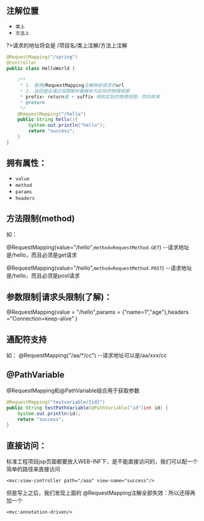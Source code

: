 ## 注解位置
- `类上`
- `方法上`

?>请求的地址将会是   /项目名/类上注解/方法上注解

```java
@RequestMapping("/spring")
@Controller
public class HelloWorld {
	
	/**
	 * 1. 使用@RequestMapping注解映射请求的url
	 * 2. 返回值会通过视图解析器解析为实际的物理视图 
	 * prefix+ return值 + suffix 得到实际的物理视图，然后转发
	 * @return
	 */
	@RequestMapping("/hello")
	public String hello(){
		System.out.println("hello");
		return "success";
	}
}
```

## 拥有属性：
   - `value`
   - `method`
   - `params`
   - `headers`

## 方法限制(method)
  如：
  
@RequestMapping(value="/hello",`method=RequestMethod.GET`)   --请求地址是/hello，而且必须是get请求

@RequestMapping(value="/hello",`method=RequestMethod.POST`)  --请求地址是/hello，而且必须是post请求

## 参数限制|请求头限制(了解)：
@RequestMapping(value = "/hello",params = {"name=1","age"},headers ="Connection=keep-alive" )

## 通配符支持
如：
@RequestMapping("/aa/*/cc")   --请求地址可以是/aa/xxx/cc

## @PathVariable

@RequestMapping和@PathVariable结合用于获取参数

```java
@RequestMapping("testvariable/{id}")
public String testPathVariable(@PathVariable("id")int id) {
    System.out.println(id);
    return "success";
}
```

## 直接访问：

标准工程项目jsp页面都要放入WEB-INF下，是不能直接访问的，我们可以配一个简单的路径来直接访问

`<mvc:view-controller path="/aaa" view-name="success"/>`

但是写上之后，我们发现上面的 @RequestMapping注解全部失效：所以还得再加一个

`<mvc:annotation-driven/>`